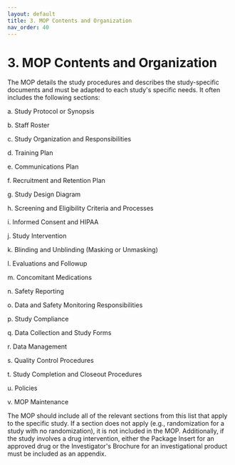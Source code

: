 ```yaml
---
layout: default
title: 3. MOP Contents and Organization
nav_order: 40
---
```


# 3. MOP Contents and Organization

The MOP details the study procedures and describes the study-specific
documents and must be adapted to each study's specific needs. It often
includes the following sections:

a.  Study Protocol or Synopsis

b.  Staff Roster

c.  Study Organization and Responsibilities

d.  Training Plan

e.  Communications Plan

f.  Recruitment and Retention Plan

g.  Study Design Diagram

h.  Screening and Eligibility Criteria and Processes

i.  Informed Consent and HIPAA

j.  Study Intervention

k.  Blinding and Unblinding (Masking or Unmasking)

l.  Evaluations and Followup

m.  Concomitant Medications

n.  Safety Reporting

o.  Data and Safety Monitoring Responsibilities

p.  Study Compliance

q.  Data Collection and Study Forms

r.  Data Management

s.  Quality Control Procedures

t.  Study Completion and Closeout Procedures

u.  Policies

v.  MOP Maintenance

The MOP should include all of the relevant sections from this list that
apply to the specific study. If a section does not apply (e.g.,
randomization for a study with no randomization), it is not included in
the MOP. Additionally, if the study involves a drug intervention, either
the Package Insert for an approved drug or the Investigator's Brochure
for an investigational product must be included as an appendix.

